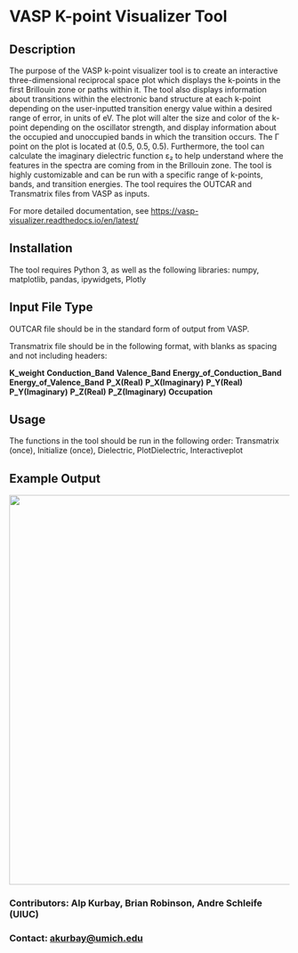 # **VASP K-point Visualizer Tool**

## **Description**

The purpose of the VASP k-point visualizer tool is to create an interactive three-dimensional reciprocal space plot which displays the k-points in the first Brillouin zone or paths within it. The tool also displays information about transitions within the electronic band structure at each k-point depending on the user-inputted transition energy value within a desired range of error, in units of eV. The plot will alter the size and color of the k-point depending on the oscillator strength, and display information about the occupied and unoccupied bands in which the transition occurs. The Γ point on the plot is located at (0.5, 0.5, 0.5). Furthermore, the tool can calculate the imaginary dielectric function ε₂ to help understand where the features in the spectra are coming from in the Brillouin zone. The tool is highly customizable and can be run with a specific range of k-points, bands, and transition energies. The tool requires the OUTCAR and Transmatrix files from VASP as inputs. 

For more detailed documentation, see https://vasp-visualizer.readthedocs.io/en/latest/

## **Installation**

The tool requires Python 3, as well as the following libraries: numpy, matplotlib, pandas, ipywidgets, Plotly

## **Input File Type**

OUTCAR file should be in the standard form of output from VASP.

Transmatrix file should be in the following format, with blanks as spacing and not including headers: 

**K_weight** **Conduction_Band** **Valence_Band** **Energy_of_Conduction_Band** **Energy_of_Valence_Band** **P_X(Real)** **P_X(Imaginary)** **P_Y(Real)** **P_Y(Imaginary)** **P_Z(Real)** **P_Z(Imaginary)** **Occupation**

## **Usage**

The functions in the tool should be run in the following order: Transmatrix (once), Initialize (once), Dielectric, PlotDielectric, Interactiveplot

## **Example Output**
<img src="https://github.com/user-attachments/assets/23bd8a9b-203b-4c94-8813-9b7dfb31680b" width="700">

### **Contributors**: Alp Kurbay, Brian Robinson, Andre Schleife (UIUC)

### **Contact**: akurbay@umich.edu
